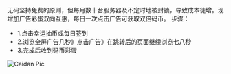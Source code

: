 无码坚持免费的原则，但每月数十台服务器及不定时地被封锁，导致成本徒增。现增加广告彩蛋双向互惠，每日一次点击广告可获取双倍码币。
步骤：
* 1.点击幸运抽币或每日签到
* 2.浏览全屏广告几秒》点击广告》在跳转后的页面继续浏览七八秒
* 3.完成后收到码币彩蛋

![Caidan Pic](https://www.evernote.com/shard/s458/sh/d012349b-dcaa-4a74-889f-8e5dcc85a153/b104406d171edaa2/res/65d80113-1c88-49bb-8e01-e2a445294018/caidan-2.png?resizeSmall&width=832)
